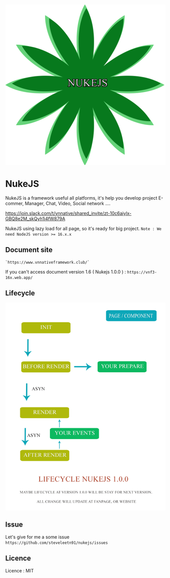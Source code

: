 ![alt text](https://raw.githubusercontent.com/steveleetn91/NukeJS/main/assets/images/logo.png)
# NukeJS

NukeJS is a framework useful all platforms, it's help you develop project E-commer, Manager, Chat, Video, Social network ....  

https://join.slack.com/t/vnnative/shared_invite/zt-10c6aiylx-GBQ8e2M_skQyh1i4fW879A

NukeJS using lazy load for all page, so it's ready for big project. 
    `Note : We need NodeJS version >= 16.x.x`


## Document site
    
    `https://www.vnnativeframework.club/`

If you can't access document version 1.6 ( Nukejs 1.0.0 ) : 
    `https://vnf3-16x.web.app/`

## Lifecycle 

![alt text](https://raw.githubusercontent.com/steveleetn91/NukeJS/main/readme/NukeJS-lifecycle.jpg)

## Issue

Let's give for me a some issue
    `https://github.com/steveleetn91/nukejs/issues`

## Licence 
Licence : MIT
